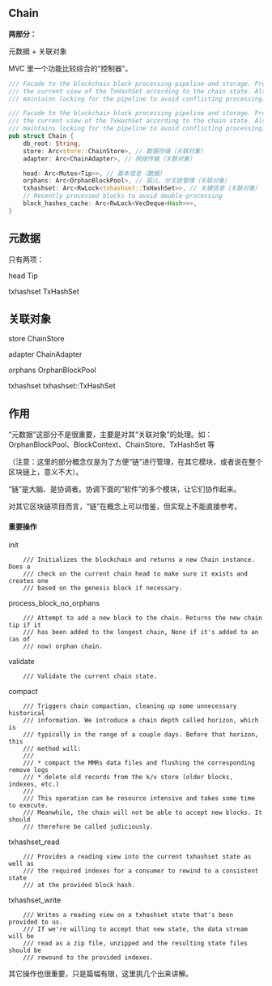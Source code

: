 ## Chain

**两部分：**

元数据 + 关联对象

MVC 里一个功能比较综合的“控制器”。

```rust
/// Facade to the blockchain block processing pipeline and storage. Provides
/// the current view of the TxHashSet according to the chain state. Also
/// maintains locking for the pipeline to avoid conflicting processing.

/// Facade to the blockchain block processing pipeline and storage. Provides
/// the current view of the TxHashSet according to the chain state. Also
/// maintains locking for the pipeline to avoid conflicting processing.
pub struct Chain {
    db_root: String,
    store: Arc<store::ChainStore>, // 数据存储（关联对象）
    adapter: Arc<ChainAdapter>, // 网络传输（关联对象）

    head: Arc<Mutex<Tip>>, // 基本信息（数据）
    orphans: Arc<OrphanBlockPool>, // 孤儿，分叉链管理（关联对象）
    txhashset: Arc<RwLock<txhashset::TxHashSet>>, // 关键信息（关联对象）
    // Recently processed blocks to avoid double-processing
    block_hashes_cache: Arc<RwLock<VecDeque<Hash>>>,
}
```

## 元数据

只有两项：

head Tip

txhashset TxHashSet

## 关联对象

store ChainStore

adapter ChainAdapter

orphans OrphanBlockPool

txhashset txhashset::TxHashSet

## 作用

“元数据”这部分不是很重要，主要是对其“关联对象”的处理。如：OrphanBlockPool、BlockContext、ChainStore、TxHashSet 等

（注意：这里的部分概念仅是为了方便“链”进行管理，在其它模块，或者说在整个区块链上，意义不大）。

“链”是大脑、是协调者。协调下面的“软件”的多个模块，让它们协作起来。

对其它区块链项目而言，“链”在概念上可以借鉴，但实现上不能直接参考。

#### 重要操作

init

```
    /// Initializes the blockchain and returns a new Chain instance. Does a
    /// check on the current chain head to make sure it exists and creates one
    /// based on the genesis block if necessary.
```

process\_block\_no\_orphans

```
    /// Attempt to add a new block to the chain. Returns the new chain tip if it
    /// has been added to the longest chain, None if it's added to an (as of
    /// now) orphan chain.
```

validate

```
    /// Validate the current chain state.
```

compact

```
    /// Triggers chain compaction, cleaning up some unnecessary historical
    /// information. We introduce a chain depth called horizon, which is
    /// typically in the range of a couple days. Before that horizon, this
    /// method will:
    ///
    /// * compact the MMRs data files and flushing the corresponding remove logs
    /// * delete old records from the k/v store (older blocks, indexes, etc.)
    ///
    /// This operation can be resource intensive and takes some time to execute.
    /// Meanwhile, the chain will not be able to accept new blocks. It should
    /// therefore be called judiciously.
```

txhashset\_read

```
    /// Provides a reading view into the current txhashset state as well as
    /// the required indexes for a consumer to rewind to a consistent state
    /// at the provided block hash.
```

txhashset\_write

```
    /// Writes a reading view on a txhashset state that's been provided to us.
    /// If we're willing to accept that new state, the data stream will be
    /// read as a zip file, unzipped and the resulting state files should be
    /// rewound to the provided indexes.
```

其它操作也很重要，只是篇幅有限，这里挑几个出来讲解。

